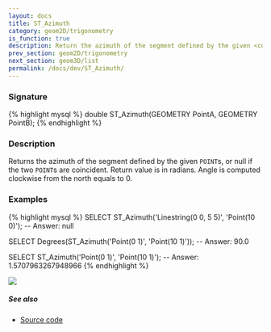 ```yaml
---
layout: docs
title: ST_Azimuth
category: geom2D/trigonometry
is_function: true
description: Return the azimuth of the segment defined by the given <code>POINT</code>s
prev_section: geom2D/trigonometry
next_section: geom3D/list
permalink: /docs/dev/ST_Azimuth/
---
```


### Signature

{% highlight mysql %}
double ST_Azimuth(GEOMETRY PointA, GEOMETRY PointB);
{% endhighlight %}

### Description
Returns the azimuth of the segment defined by the given `POINT`s, or null if the two `POINT`s are coincident. Return value is in radians. Angle is computed clockwise from the north equals to 0.

### Examples

{% highlight mysql %}
SELECT ST_Azimuth('Linestring(0 0, 5 5)', 'Point(10 0)');
-- Answer: null

SELECT Degrees(ST_Azimuth('Point(0 1)', 'Point(10 1)'));
-- Answer: 90.0

SELECT ST_Azimuth('Point(0 1)', 'Point(10 1)');
-- Answer: 1.5707963267948966
{% endhighlight %}

<img class="displayed" src="../ST_Azimuth_1.png"/>

##### See also

* <a href="https://github.com/irstv/H2GIS/blob/51910b27b5dc2b3b4353bb43a683f8649628ea8d/h2spatial-ext/src/main/java/org/h2gis/h2spatialext/function/spatial/trigonometry/ST_Azimuth.java" target="_blank">Source code</a>
